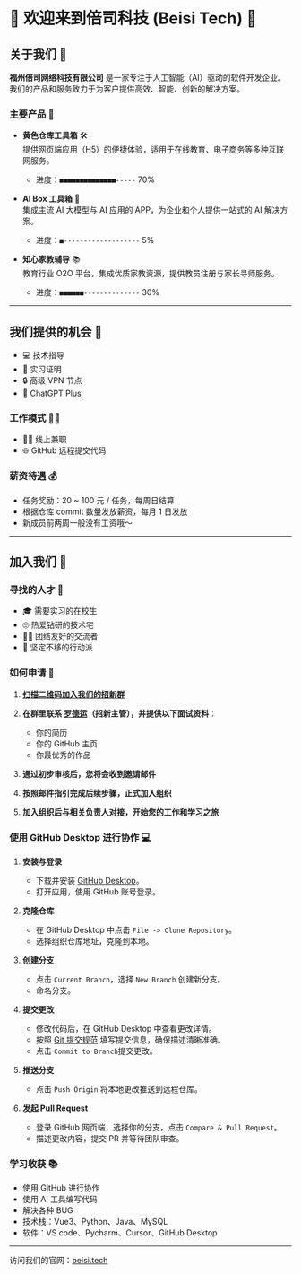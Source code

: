 # 🌟 欢迎来到倍司科技 (Beisi Tech) 🌟

## 关于我们 🏢

**福州倍司网络科技有限公司** 是一家专注于人工智能（AI）驱动的软件开发企业。我们的产品和服务致力于为客户提供高效、智能、创新的解决方案。

### 主要产品 💼

- **黄色仓库工具箱** 🛠️  
  提供网页端应用（H5）的便捷体验，适用于在线教育、电子商务等多种互联网服务。  
  - 进度：`■■■■■■■■■■■■■■-----` 70%

- **AI Box 工具箱** 🤖  
  集成主流 AI 大模型与 AI 应用的 APP，为企业和个人提供一站式的 AI 解决方案。  
  - 进度：`■-------------------` 5%

- **知心家教辅导** 📚  
  教育行业 O2O 平台，集成优质家教资源，提供教员注册与家长寻师服务。  
  - 进度：`■■■■■■--------------` 30%

---

## 我们提供的机会 🎁

- 💻 技术指导
- 📄 实习证明
- 🔒 高级 VPN 节点
- 🤖 ChatGPT Plus

### 工作模式 🕵‍♂️

- 👨‍💻 线上兼职
- 🌐 GitHub 远程提交代码

### 薪资待遇 💰

- 任务奖励：20 ~ 100 元 / 任务，每周日结算
- 根据仓库 commit 数量发放薪资，每月 1 日发放
- 新成员前两周一般没有工资哦～

---

## 加入我们 🚀

### 寻找的人才 👫

- 🎓 需要实习的在校生
- 🤓 热爱钻研的技术宅
- 🙋‍♀️ 团结友好的交流者
- 💪 坚定不移的行动派

### 如何申请 📝

1. **[扫描二维码加入我们的招新群](/招新微信群.jpg)**  

2. **在群里联系 [罗德运](/罗德运微信.jpg)（招新主管），并提供以下面试资料**：
   
   - 你的简历
   - 你的 GitHub 主页
   - 你最优秀的作品
   
3. **通过初步审核后，您将会收到邀请邮件**

4. **按照邮件指引完成后续步骤，正式加入组织**

5. **加入组织后与相关负责人对接，开始您的工作和学习之旅**

### 使用 GitHub Desktop 进行协作 💻

1. **安装与登录**  
   - 下载并安装 [GitHub Desktop](https://desktop.github.com/)。  
   - 打开应用，使用 GitHub 账号登录。  

2. **克隆仓库**  
   - 在 GitHub Desktop 中点击 `File -> Clone Repository`。  
   - 选择组织仓库地址，克隆到本地。  

3. **创建分支**  
   - 点击 `Current Branch`，选择 `New Branch` 创建新分支。  
   - 命名分支。

4. **提交更改**  
   - 修改代码后，在 GitHub Desktop 中查看更改详情。  
   - 按照 [Git 提交规范](/提交规范.png) 填写提交信息，确保描述清晰准确。
   - 点击 `Commit to Branch`提交更改。  

5. **推送分支**  
   - 点击 `Push Origin` 将本地更改推送到远程仓库。  

6. **发起 Pull Request**  
   - 登录 GitHub 网页端，选择你的分支，点击 `Compare & Pull Request`。  
   - 描述更改内容，提交 PR 并等待团队审查。

### 学习收获 📚

- 使用 GitHub 进行协作
- 使用 AI 工具编写代码
- 解决各种 BUG
- 技术栈：Vue3、Python、Java、MySQL
- 软件：VS code、Pycharm、Cursor、GitHub Desktop

---

访问我们的官网：[beisi.tech](https://beisi.tech)
